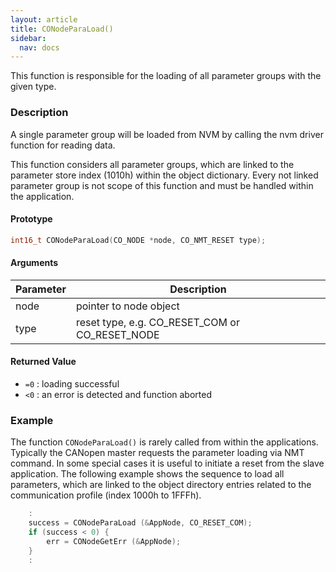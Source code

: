 ```yaml
---
layout: article
title: CONodeParaLoad()
sidebar:
  nav: docs
---
```


This function is responsible for the loading of all parameter groups with the given type.

<!--more-->

### Description

A single parameter group will be loaded from NVM by calling the nvm driver function for reading data.

This function considers all parameter groups, which are linked to the parameter store index (1010h) within the object dictionary. Every not linked parameter group is not scope of this function and must be handled within the application.

#### Prototype

```c
int16_t CONodeParaLoad(CO_NODE *node, CO_NMT_RESET type);
```

#### Arguments

| Parameter | Description |
| --- | --- |
| node | pointer to node object |
| type | reset type, e.g. CO_RESET_COM or CO_RESET_NODE |

#### Returned Value

- `=0` : loading successful
- `<0` : an error is detected and function aborted

### Example

The function `CONodeParaLoad()` is rarely called from within the applications. Typically the CANopen master requests the parameter loading via NMT command. In some special cases it is useful to initiate a reset from the slave application. The following example shows the sequence to load all parameters, which are linked to the object directory entries related to the communication profile (index 1000h to 1FFFh).

```c
    :
    success = CONodeParaLoad (&AppNode, CO_RESET_COM);
    if (success < 0) {
        err = CONodeGetErr (&AppNode);
    }
    :
```
